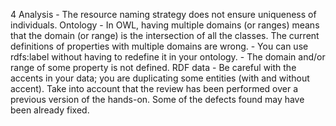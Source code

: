 4
    Analysis
        - The resource naming strategy does not ensure uniqueness of individuals.
    Ontology
        - In OWL, having multiple domains (or ranges) means that the domain (or range) is the intersection of all the classes.  The current definitions of properties with multiple domains are wrong.
        - You can use rdfs:label without having to redefine it in your ontology.
        - The domain and/or range of some property is not defined.
    RDF data
        - Be careful with the accents in your data; you are duplicating some entities (with and without accent).
    Take into account that the review has been performed over a previous version of the hands-on. Some of the defects found may have been already fixed.
